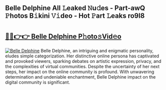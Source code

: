 ## Belle Delphine All 𝙻eaked 𝙽u𝚍es - Part-awQ 𝙿hotos B𝚒kini 𝚅𝚒deo - Hot 𝙿art 𝙻eaks ro9l8

# <h2><a href="http://ld6vhf.urlbe.top/?page=Belle+Delphine">🔗🔗👉👉 Belle Delphine P𝚑oto𝚜Vid𝚎o</a></h2>

[![Belle Delphine](https://i.imgur.com/eBuTRDB.gif)](http://ld6vhf.urlbe.top/?page=Belle+Delphine)
Belle Delphine, an intriguing and enigmatic personality, eludes simple categorization. Her distinctive online persona has captivated and provoked viewers, sparking debates on artistic expression, privacy, and the complexities of virtual communities. Despite the uncertainty of her next steps, her impact on the online community is profound. With unwavering determination and undeniable enchantment, Belle Delphine impact on the digital community is significant.
